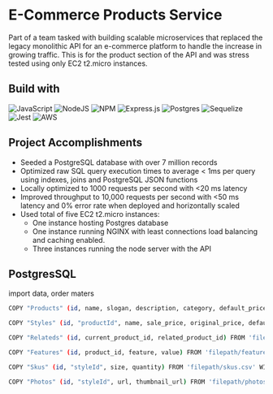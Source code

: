 # E-Commerce Products Service
Part of a team tasked with building scalable microservices that replaced the legacy monolithic API for an e-commerce platform to handle the increase in growing traffic. This is for the product section of the API and was stress tested using only EC2 t2.micro instances.

## Build with
![JavaScript](https://img.shields.io/badge/javascript-%23323330.svg?style=for-the-badge&logo=javascript&logoColor=%23F7DF1E)
![NodeJS](https://img.shields.io/badge/node.js-6DA55F?style=for-the-badge&logo=node.js&logoColor=white)
![NPM](https://img.shields.io/badge/NPM-%23000000.svg?style=for-the-badge&logo=npm&logoColor=white)
![Express.js](https://img.shields.io/badge/express.js-%23404d59.svg?style=for-the-badge&logo=express&logoColor=%2361DAFB)
![Postgres](https://img.shields.io/badge/postgres-%23316192.svg?style=for-the-badge&logo=postgresql&logoColor=white)
![Sequelize](https://img.shields.io/badge/Sequelize-52B0E7?style=for-the-badge&logo=Sequelize&logoColor=white)
![Jest](https://img.shields.io/badge/-jest-%23C21325?style=for-the-badge&logo=jest&logoColor=white)
![AWS](https://img.shields.io/badge/AWS-%23FF9900.svg?style=for-the-badge&logo=amazon-aws&logoColor=white)

## Project Accomplishments
- Seeded a PostgreSQL database with over 7 million records
- Optimized raw SQL query execution times to average < 1ms per query using indexes, joins and PostgreSQL JSON functions
- Locally optimized to 1000 requests per second with <20 ms latency
- Improved throughput to 10,000 requests per second with <50 ms latency and 0% error rate when deployed and horizontally scaled
- Used total of five EC2 t2.micro instances:
  - One instance hosting Postgres database
  - One instance running NGINX with least connections load balancing and caching enabled.
  - Three instances running the node server with the API

## PostgresSQL 
import data, order maters

```sh
COPY "Products" (id, name, slogan, description, category, default_price) FROM 'filepath/product.csv' WITH (delimiter ',' csv header);

COPY "Styles" (id, "productId", name, sale_price, original_price, default_style) FROM 'filepath/styles.csv' WITH (delimiter ',' csv header null 'null');

COPY "Relateds" (id, current_product_id, related_product_id) FROM 'filepath/related.csv' WITH (delimiter ',' csv header);

COPY "Features" (id, product_id, feature, value) FROM 'filepath/features.csv' WITH (delimiter ',' csv header null 'null');

COPY "Skus" (id, "styleId", size, quantity) FROM 'filepath/skus.csv' WITH (delimiter ',' csv header null 'null');

COPY "Photos" (id, "styleId", url, thumbnail_url) FROM 'filepath/photos.csv' WITH (delimiter ',' csv header null 'null');
```



